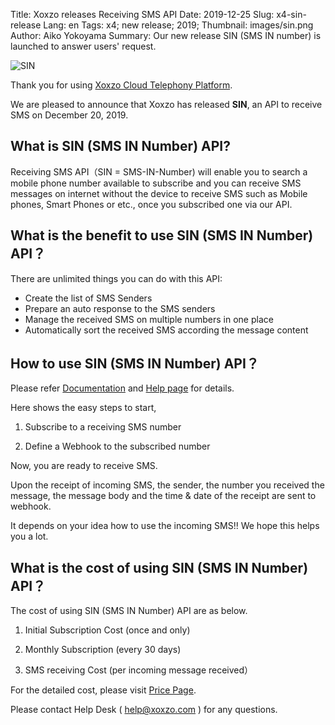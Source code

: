 Title: Xoxzo releases Receiving SMS API
Date: 2019-12-25
Slug: x4-sin-release
Lang: en
Tags: x4; new release; 2019;
Thumbnail: images/sin.png
Author: Aiko Yokoyama
Summary: Our new release SIN (SMS IN number) is launched to answer users' request.

![SIN](/images/sin.png)

Thank you for using [Xoxzo Cloud Telephony Platform](https://www.xoxzo.com/en/).

We are pleased to announce that Xoxzo has released **SIN**, an API to receive SMS on December 20, 2019.

## What is SIN (SMS IN Number) API?
Receiving SMS API（SIN = SMS-IN-Number) will enable you to search a mobile phone number available to subscribe 
and you can receive SMS messages on internet without the device to receive SMS such as Mobile phones, Smart Phones
or etc., once you subscribed one via our API.


## What is the benefit to use SIN (SMS IN Number) API？
There are unlimited things you can do with this API:

+ Create the list of SMS Senders
+ Prepare an auto response to the SMS senders
+ Manage the received SMS on multiple numbers in one place
+ Automatically sort the received SMS according the message content 


## How to use SIN (SMS IN Number) API？
Please refer [Documentation](https://docs.xoxzo.com/en/sms.html#receive-sms-messages-api)
and [Help page](https://help.xoxzo.com/xoxzo-cloud-telephony-platform/) for details.

Here shows the easy steps to start,

1. Subscribe to a receiving SMS number

2. Define a Webhook to the subscribed number

Now, you are ready to receive SMS.

Upon the receipt of incoming SMS, the sender, the number you received the message, the message body and the time & date of the receipt are sent to webhook.

It depends on your idea how to use the incoming SMS!!
We hope this helps you a lot.


## What is the cost of using SIN (SMS IN Number) API？

The cost of using SIN (SMS IN Number) API are as below.

1. Initial Subscription Cost (once and only)

2. Monthly Subscription (every 30 days)

3. SMS receiving Cost (per incoming message received）


For the detailed cost, please visit [Price Page](https://www.xoxzo.com/en/about/pricing/).

Please contact Help Desk ( help@xoxzo.com ) for any questions.


